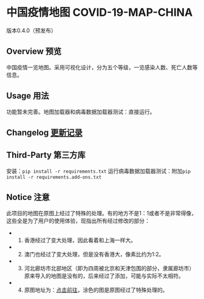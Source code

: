# 中国疫情地图 COVID-19-MAP-CHINA

版本0.4.0（预发布）

## Overview 预览

中国疫情一览地图。采用可视化设计，分为五个等级，一览感染人数、死亡人数等信息。

## Usage 用法

功能暂未完善。地图加载器和病毒数据加载器测试：直接运行。

## Changelog [更新记录](changelog.md)

## Third-Party 第三方库

安装：`pip install -r requirements.txt`
运行病毒数据加载器测试：附加`pip install -r requirements.add-ons.txt`

## Notice 注意

此项目的地图在原图上经过了特殊的处理。有的地方不是1：1或者不是非常得像，这些全是为了用户的使用体验，现指出所有经过修改的部分：

- 1. 香港经过了变大处理，因此看着和上海一样大。
- 2. 澳门也经过了变大处理，但是没有香港大，像素比约为1:2。
- 3. 河北廊坊市北部地区（即为四周被北京和天津包围的部分，隶属廊坊市）原来导入的地图是没有的，后来经过了添加，可能与实际不太相符。
- 4. 原图地址为：[点击前往](https://gss0.baidu.com/-Po3dSag_xI4khGko9WTAnF6hhy/zhidao/pic/item/962bd40735fae6cd1851ec8201b30f2443a70f6f.jpg)，涂色的图是原图经过了特殊处理的。
